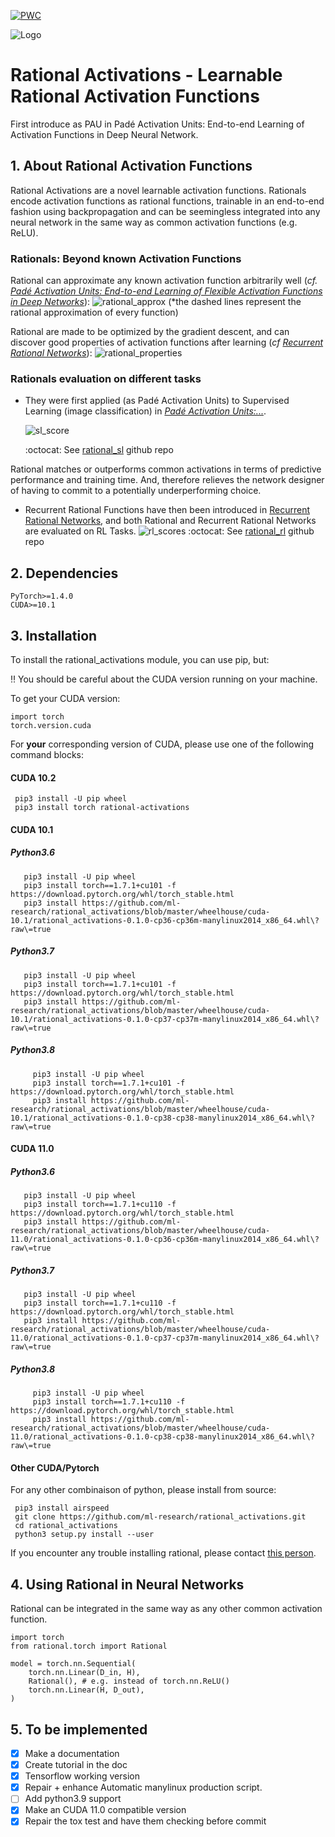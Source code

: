 [![PWC](https://img.shields.io/endpoint.svg?url=https://paperswithcode.com/badge/recurrent-rational-networks/atari-games-on-atari-2600-tennis)](https://paperswithcode.com/sota/atari-games-on-atari-2600-tennis?p=recurrent-rational-networks)

![Logo](./images/rationals_logo_colored.png)
# Rational Activations - Learnable Rational Activation Functions
First introduce as PAU in Padé Activation Units: End-to-end Learning of Activation Functions in Deep Neural Network.

## 1. About Rational Activation Functions

Rational Activations are a novel learnable activation functions. Rationals encode activation functions as rational functions, trainable in an end-to-end fashion using backpropagation and can be seemingless integrated into any neural network in the same way as common activation functions (e.g. ReLU).

### Rationals: Beyond known Activation Functions
Rational can approximate any known activation function arbitrarily well (*cf. [Padé Activation Units: End-to-end Learning of Flexible Activation Functions in Deep Networks](https://arxiv.org/abs/1907.06732)*):
  ![rational_approx](./images/rational_approx.png)
  (*the dashed lines represent the rational approximation of every function)

Rational are made to be optimized by the gradient descent, and can discover good properties of activation functions after learning (*cf [Recurrent Rational Networks](https://arxiv.org/pdf/2102.09407)*):
  ![rational_properties](./images/rational_properties.png)
### Rationals evaluation on different tasks
* They were first applied (as Padé Activation Units) to Supervised Learning (image classification) in *[Padé Activation Units:...](https://arxiv.org/abs/1907.06732)*.

  ![sl_score](./images/sl_score.png)

  :octocat: See [rational_sl](https://github.com/ml-research/rational_sl) github repo

Rational matches or outperforms common activations in terms of predictive performance and training time.
And, therefore relieves the network designer of having to commit to a potentially underperforming choice.

* Recurrent Rational Functions have then been introduced in [Recurrent Rational Networks](https://arxiv.org/pdf/2102.09407), and both Rational and Recurrent Rational Networks are evaluated on RL Tasks.
  ![rl_scores](./images/rl_scores.png)
 :octocat: See [rational_rl](https://github.com/ml-research/rational_rl) github repo

## 2. Dependencies
    PyTorch>=1.4.0
    CUDA>=10.1


## 3. Installation

To install the rational_activations module, you can use pip, but:<br/>

:bangbang:  You should be careful about the CUDA version running on your machine.


To get your CUDA version:

    import torch
    torch.version.cuda

For **your** corresponding version of CUDA, please use one of the following command blocks:
#### CUDA 10.2

     pip3 install -U pip wheel
     pip3 install torch rational-activations

#### CUDA 10.1
##### Python3.6

       pip3 install -U pip wheel
       pip3 install torch==1.7.1+cu101 -f https://download.pytorch.org/whl/torch_stable.html
       pip3 install https://github.com/ml-research/rational_activations/blob/master/wheelhouse/cuda-10.1/rational_activations-0.1.0-cp36-cp36m-manylinux2014_x86_64.whl\?raw\=true 

##### Python3.7

       pip3 install -U pip wheel
       pip3 install torch==1.7.1+cu101 -f https://download.pytorch.org/whl/torch_stable.html
       pip3 install https://github.com/ml-research/rational_activations/blob/master/wheelhouse/cuda-10.1/rational_activations-0.1.0-cp37-cp37m-manylinux2014_x86_64.whl\?raw\=true 

##### Python3.8

         pip3 install -U pip wheel
         pip3 install torch==1.7.1+cu101 -f https://download.pytorch.org/whl/torch_stable.html
         pip3 install https://github.com/ml-research/rational_activations/blob/master/wheelhouse/cuda-10.1/rational_activations-0.1.0-cp38-cp38-manylinux2014_x86_64.whl\?raw\=true
         
         
#### CUDA 11.0
##### Python3.6

       pip3 install -U pip wheel
       pip3 install torch==1.7.1+cu110 -f https://download.pytorch.org/whl/torch_stable.html
       pip3 install https://github.com/ml-research/rational_activations/blob/master/wheelhouse/cuda-11.0/rational_activations-0.1.0-cp36-cp36m-manylinux2014_x86_64.whl\?raw\=true 

##### Python3.7

       pip3 install -U pip wheel
       pip3 install torch==1.7.1+cu110 -f https://download.pytorch.org/whl/torch_stable.html
       pip3 install https://github.com/ml-research/rational_activations/blob/master/wheelhouse/cuda-11.0/rational_activations-0.1.0-cp37-cp37m-manylinux2014_x86_64.whl\?raw\=true

##### Python3.8

         pip3 install -U pip wheel
         pip3 install torch==1.7.1+cu110 -f https://download.pytorch.org/whl/torch_stable.html
         pip3 install https://github.com/ml-research/rational_activations/blob/master/wheelhouse/cuda-11.0/rational_activations-0.1.0-cp38-cp38-manylinux2014_x86_64.whl\?raw\=true


#### Other CUDA/Pytorch</h3>
For any other combinaison of python, please install from source:

     pip3 install airspeed
     git clone https://github.com/ml-research/rational_activations.git
     cd rational_activations
     python3 setup.py install --user



If you encounter any trouble installing rational, please contact [this person](quentin.delfosse@cs.tu-darmstadt.de).

## 4. Using Rational in Neural Networks

Rational can be integrated in the same way as any other common activation function.

~~~~
import torch
from rational.torch import Rational

model = torch.nn.Sequential(
    torch.nn.Linear(D_in, H),
    Rational(), # e.g. instead of torch.nn.ReLU()
    torch.nn.Linear(H, D_out),
)
~~~~

## 5. To be implemented
- [X] Make a documentation
- [X] Create tutorial in the doc
- [X] Tensorflow working version
- [X] Repair + enhance Automatic manylinux production script.
- [ ] Add python3.9 support
- [X] Make an CUDA 11.0 compatible version
- [X] Repair the tox test and have them checking before commit

